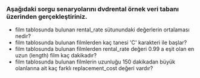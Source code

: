 ### Aşağıdaki sorgu senaryolarını dvdrental örnek veri tabanı üzerinden gerçekleştiriniz.

- film tablosunda bulunan rental_rate sütunundaki değerlerin ortalaması nedir?
- film tablosunda bulunan filmlerden kaç tanesi 'C' karakteri ile başlar?
- film tablosunda bulunan filmlerden rental_rate değeri 0.99 a eşit olan en uzun (length) film kaç dakikadır?
- film tablosunda bulunan filmlerin uzunluğu 150 dakikadan büyük olanlarına ait kaç farklı replacement_cost değeri vardır?